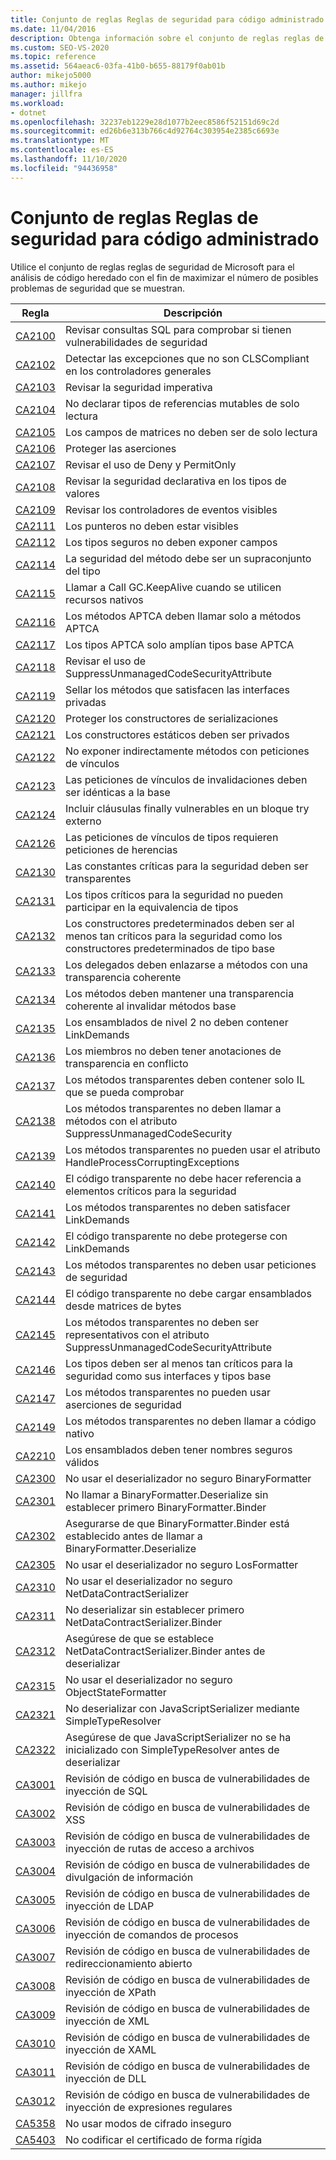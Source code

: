 ```yaml
---
title: Conjunto de reglas Reglas de seguridad para código administrado
ms.date: 11/04/2016
description: Obtenga información sobre el conjunto de reglas reglas de seguridad para el análisis de código heredado de Visual Studio. Vea descripciones de reglas que se centran en posibles problemas de seguridad.
ms.custom: SEO-VS-2020
ms.topic: reference
ms.assetid: 564aeac6-03fa-41b0-b655-88179f0ab01b
author: mikejo5000
ms.author: mikejo
manager: jillfra
ms.workload:
- dotnet
ms.openlocfilehash: 32237eb1229e28d1077b2eec8586f52151d69c2d
ms.sourcegitcommit: ed26b6e313b766c4d92764c303954e2385c6693e
ms.translationtype: MT
ms.contentlocale: es-ES
ms.lasthandoff: 11/10/2020
ms.locfileid: "94436958"
---
```

# <a name="security-rules-rule-set-for-managed-code"></a>Conjunto de reglas Reglas de seguridad para código administrado

Utilice el conjunto de reglas reglas de seguridad de Microsoft para el análisis de código heredado con el fin de maximizar el número de posibles problemas de seguridad que se muestran.

|Regla|Descripción|
|----------|-----------------|
|[CA2100](/dotnet/fundamentals/code-analysis/quality-rules/ca2100)|Revisar consultas SQL para comprobar si tienen vulnerabilidades de seguridad|
|[CA2102](../code-quality/ca2102.md)|Detectar las excepciones que no son CLSCompliant en los controladores generales|
|[CA2103](../code-quality/ca2103.md)|Revisar la seguridad imperativa|
|[CA2104](../code-quality/ca2104.md)|No declarar tipos de referencias mutables de solo lectura|
|[CA2105](../code-quality/ca2105.md)|Los campos de matrices no deben ser de solo lectura|
|[CA2106](../code-quality/ca2106.md)|Proteger las aserciones|
|[CA2107](../code-quality/ca2107.md)|Revisar el uso de Deny y PermitOnly|
|[CA2108](../code-quality/ca2108.md)|Revisar la seguridad declarativa en los tipos de valores|
|[CA2109](/dotnet/fundamentals/code-analysis/quality-rules/ca2109)|Revisar los controladores de eventos visibles|
|[CA2111](../code-quality/ca2111.md)|Los punteros no deben estar visibles|
|[CA2112](../code-quality/ca2112.md)|Los tipos seguros no deben exponer campos|
|[CA2114](../code-quality/ca2114.md)|La seguridad del método debe ser un supraconjunto del tipo|
|[CA2115](../code-quality/ca2115.md)|Llamar a Call GC.KeepAlive cuando se utilicen recursos nativos|
|[CA2116](../code-quality/ca2116.md)|Los métodos APTCA deben llamar solo a métodos APTCA|
|[CA2117](../code-quality/ca2117.md)|Los tipos APTCA solo amplían tipos base APTCA|
|[CA2118](../code-quality/ca2118.md)|Revisar el uso de SuppressUnmanagedCodeSecurityAttribute|
|[CA2119](/dotnet/fundamentals/code-analysis/quality-rules/ca2119)|Sellar los métodos que satisfacen las interfaces privadas|
|[CA2120](../code-quality/ca2120.md)|Proteger los constructores de serializaciones|
|[CA2121](../code-quality/ca2121.md)|Los constructores estáticos deben ser privados|
|[CA2122](../code-quality/ca2122.md)|No exponer indirectamente métodos con peticiones de vínculos|
|[CA2123](../code-quality/ca2123.md)|Las peticiones de vínculos de invalidaciones deben ser idénticas a la base|
|[CA2124](../code-quality/ca2124.md)|Incluir cláusulas finally vulnerables en un bloque try externo|
|[CA2126](../code-quality/ca2126.md)|Las peticiones de vínculos de tipos requieren peticiones de herencias|
|[CA2130](../code-quality/ca2130.md)|Las constantes críticas para la seguridad deben ser transparentes|
|[CA2131](../code-quality/ca2131.md)|Los tipos críticos para la seguridad no pueden participar en la equivalencia de tipos|
|[CA2132](../code-quality/ca2132.md)|Los constructores predeterminados deben ser al menos tan críticos para la seguridad como los constructores predeterminados de tipo base|
|[CA2133](../code-quality/ca2133.md)|Los delegados deben enlazarse a métodos con una transparencia coherente|
|[CA2134](../code-quality/ca2134.md)|Los métodos deben mantener una transparencia coherente al invalidar métodos base|
|[CA2135](../code-quality/ca2135.md)|Los ensamblados de nivel 2 no deben contener LinkDemands|
|[CA2136](../code-quality/ca2136.md)|Los miembros no deben tener anotaciones de transparencia en conflicto|
|[CA2137](../code-quality/ca2137.md)|Los métodos transparentes deben contener solo IL que se pueda comprobar|
|[CA2138](../code-quality/ca2138.md)|Los métodos transparentes no deben llamar a métodos con el atributo SuppressUnmanagedCodeSecurity|
|[CA2139](../code-quality/ca2139.md)|Los métodos transparentes no pueden usar el atributo HandleProcessCorruptingExceptions|
|[CA2140](../code-quality/ca2140.md)|El código transparente no debe hacer referencia a elementos críticos para la seguridad|
|[CA2141](../code-quality/ca2141.md)|Los métodos transparentes no deben satisfacer LinkDemands|
|[CA2142](../code-quality/ca2142.md)|El código transparente no debe protegerse con LinkDemands|
|[CA2143](../code-quality/ca2143.md)|Los métodos transparentes no deben usar peticiones de seguridad|
|[CA2144](../code-quality/ca2144.md)|El código transparente no debe cargar ensamblados desde matrices de bytes|
|[CA2145](../code-quality/ca2145.md)|Los métodos transparentes no deben ser representativos con el atributo SuppressUnmanagedCodeSecurityAttribute|
|[CA2146](../code-quality/ca2146.md)|Los tipos deben ser al menos tan críticos para la seguridad como sus interfaces y tipos base|
|[CA2147](../code-quality/ca2147.md)|Los métodos transparentes no pueden usar aserciones de seguridad|
|[CA2149](../code-quality/ca2149.md)|Los métodos transparentes no deben llamar a código nativo|
|[CA2210](../code-quality/ca2210.md)|Los ensamblados deben tener nombres seguros válidos|
|[CA2300](/dotnet/fundamentals/code-analysis/quality-rules/ca2300)|No usar el deserializador no seguro BinaryFormatter|
|[CA2301](/dotnet/fundamentals/code-analysis/quality-rules/ca2301)|No llamar a BinaryFormatter.Deserialize sin establecer primero BinaryFormatter.Binder|
|[CA2302](/dotnet/fundamentals/code-analysis/quality-rules/ca2302)|Asegurarse de que BinaryFormatter.Binder está establecido antes de llamar a BinaryFormatter.Deserialize|
|[CA2305](/dotnet/fundamentals/code-analysis/quality-rules/ca2305)|No usar el deserializador no seguro LosFormatter|
|[CA2310](/dotnet/fundamentals/code-analysis/quality-rules/ca2310)|No usar el deserializador no seguro NetDataContractSerializer|
|[CA2311](/dotnet/fundamentals/code-analysis/quality-rules/ca2311)|No deserializar sin establecer primero NetDataContractSerializer.Binder|
|[CA2312](/dotnet/fundamentals/code-analysis/quality-rules/ca2312)|Asegúrese de que se establece NetDataContractSerializer.Binder antes de deserializar|
|[CA2315](/dotnet/fundamentals/code-analysis/quality-rules/ca2315)|No usar el deserializador no seguro ObjectStateFormatter|
|[CA2321](/dotnet/fundamentals/code-analysis/quality-rules/ca2321)|No deserializar con JavaScriptSerializer mediante SimpleTypeResolver|
|[CA2322](/dotnet/fundamentals/code-analysis/quality-rules/ca2322)|Asegúrese de que JavaScriptSerializer no se ha inicializado con SimpleTypeResolver antes de deserializar|
|[CA3001](/dotnet/fundamentals/code-analysis/quality-rules/ca3001)|Revisión de código en busca de vulnerabilidades de inyección de SQL|
|[CA3002](/dotnet/fundamentals/code-analysis/quality-rules/ca3002)|Revisión de código en busca de vulnerabilidades de XSS|
|[CA3003](/dotnet/fundamentals/code-analysis/quality-rules/ca3003)|Revisión de código en busca de vulnerabilidades de inyección de rutas de acceso a archivos|
|[CA3004](/dotnet/fundamentals/code-analysis/quality-rules/ca3004)|Revisión de código en busca de vulnerabilidades de divulgación de información|
|[CA3005](/dotnet/fundamentals/code-analysis/quality-rules/ca3005)|Revisión de código en busca de vulnerabilidades de inyección de LDAP|
|[CA3006](/dotnet/fundamentals/code-analysis/quality-rules/ca3006)|Revisión de código en busca de vulnerabilidades de inyección de comandos de procesos|
|[CA3007](/dotnet/fundamentals/code-analysis/quality-rules/ca3007)|Revisión de código en busca de vulnerabilidades de redireccionamiento abierto|
|[CA3008](/dotnet/fundamentals/code-analysis/quality-rules/ca3008)|Revisión de código en busca de vulnerabilidades de inyección de XPath|
|[CA3009](/dotnet/fundamentals/code-analysis/quality-rules/ca3009)|Revisión de código en busca de vulnerabilidades de inyección de XML|
|[CA3010](/dotnet/fundamentals/code-analysis/quality-rules/ca3010)|Revisión de código en busca de vulnerabilidades de inyección de XAML|
|[CA3011](/dotnet/fundamentals/code-analysis/quality-rules/ca3011)|Revisión de código en busca de vulnerabilidades de inyección de DLL|
|[CA3012](/dotnet/fundamentals/code-analysis/quality-rules/ca3012)|Revisión de código en busca de vulnerabilidades de inyección de expresiones regulares|
|[CA5358](/dotnet/fundamentals/code-analysis/quality-rules/ca5358)|No usar modos de cifrado inseguro|
|[CA5403](/dotnet/fundamentals/code-analysis/quality-rules/ca5403)|No codificar el certificado de forma rígida|